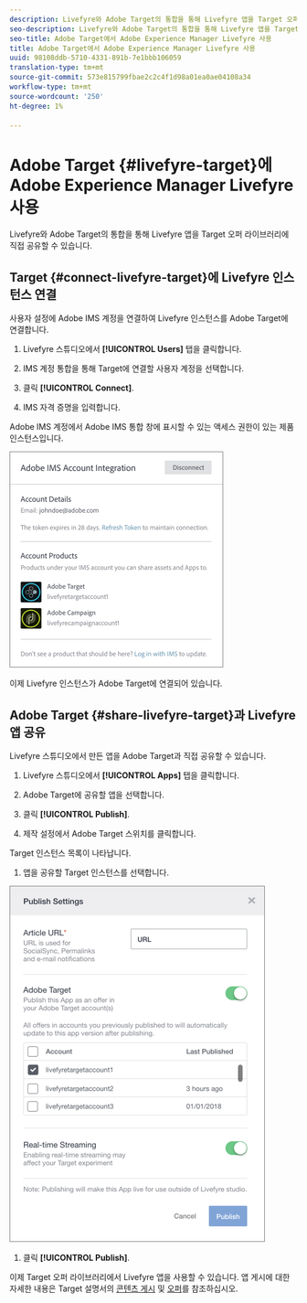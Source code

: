 ```yaml
---
description: Livefyre와 Adobe Target의 통합을 통해 Livefyre 앱을 Target 오퍼 라이브러리에 직접 공유할 수 있습니다.
seo-description: Livefyre와 Adobe Target의 통합을 통해 Livefyre 앱을 Target 오퍼 라이브러리에 직접 공유할 수 있습니다.
seo-title: Adobe Target에서 Adobe Experience Manager Livefyre 사용
title: Adobe Target에서 Adobe Experience Manager Livefyre 사용
uuid: 98108ddb-5710-4331-891b-7e1bbb106059
translation-type: tm+mt
source-git-commit: 573e815799fbae2c2c4f1d98a01ea0ae04108a34
workflow-type: tm+mt
source-wordcount: '250'
ht-degree: 1%

---
```


# Adobe Target {#livefyre-target}에 Adobe Experience Manager Livefyre 사용

Livefyre와 Adobe Target의 통합을 통해 Livefyre 앱을 Target 오퍼 라이브러리에 직접 공유할 수 있습니다.

## Target {#connect-livefyre-target}에 Livefyre 인스턴스 연결

사용자 설정에 Adobe IMS 계정을 연결하여 Livefyre 인스턴스를 Adobe Target에 연결합니다.

1. Livefyre 스튜디오에서 **[!UICONTROL Users]** 탭을 클릭합니다.

1. IMS 계정 통합을 통해 Target에 연결할 사용자 계정을 선택합니다.

1. 클릭 **[!UICONTROL Connect]**.

1. IMS 자격 증명을 입력합니다.

Adobe IMS 계정에서 Adobe IMS 통합 창에 표시할 수 있는 액세스 권한이 있는 제품 인스턴스입니다.

![](assets/livefyre-target-connect.png)

이제 Livefyre 인스턴스가 Adobe Target에 연결되어 있습니다.

## Adobe Target {#share-livefyre-target}과 Livefyre 앱 공유

Livefyre 스튜디오에서 만든 앱을 Adobe Target과 직접 공유할 수 있습니다.

1. Livefyre 스튜디오에서 **[!UICONTROL Apps]** 탭을 클릭합니다.

1. Adobe Target에 공유할 앱을 선택합니다.

1. 클릭 **[!UICONTROL Publish]**.

1. 제작 설정에서 Adobe Target 스위치를 클릭합니다.

Target 인스턴스 목록이 나타납니다.

1. 앱을 공유할 Target 인스턴스를 선택합니다.

![](assets/livefyre-target-publish.png)

1. 클릭  **[!UICONTROL Publish]**.

이제 Target 오퍼 라이브러리에서 Livefyre 앱을 사용할 수 있습니다. 앱 게시에 대한 자세한 내용은 Target 설명서의 [콘텐츠 게시](/help/using/c-library/t-publish-content.md) 및 [오퍼](https://docs.adobe.com/content/help/en/target/using/experiences/offers/manage-content.html)를 참조하십시오.
